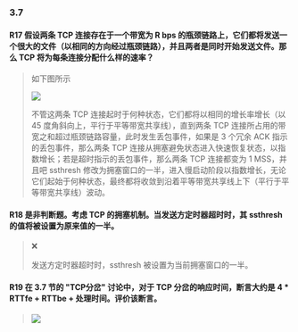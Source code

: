 ### 3.7

#### R17 假设两条 TCP 连接存在于一个带宽为 R bps 的瓶颈链路上，它们都将发送一个很大的文件（以相同的方向经过瓶颈链路），并且两者是同时开始发送文件。那么 TCP 将为每条连接分配什么样的速率？

>
> 如下图所示
> 
> ![](https://github.com/YangXiaoHei/Networking/blob/master/03%20运输层/images/r17.png)
> 
> 不管这两条 TCP 连接起时于何种状态，它们都将以相同的增长率增长（以 45 度角斜向上，平行于平等带宽共享线），直到两条 TCP 连接所占用的带宽之和超过瓶颈链路容量，此时发生丢包事件，如果是 3 个冗余 ACK 指示的丢包事件，那么两条 TCP 连接从拥塞避免状态进入快速恢复状态，以指数增长；若是超时指示的丢包事件，那么两条 TCP 连接都变为 1 MSS，并且吧 ssthresh 修改为拥塞窗口的一半，进入慢启动阶段以指数增长，无论它们起始于何种状态，最终都将收敛到沿着平等带宽共享线上下（平行于平等带宽共享线）波动。

#### R18 是非判断题。考虑 TCP 的拥塞机制。当发送方定时器超时时，其 ssthresh 的值将被设置为原来值的一半。

> 
> ❌
> 
> 发送方定时器超时时，ssthresh 被设置为当前拥塞窗口的一半。

#### R19 在 3.7 节的 "TCP分岔" 讨论中，对于 TCP 分岔的响应时间，断言大约是 4 * RTTfe + RTTbe + 处理时间。评价该断言。

> ![](https://github.com/YangXiaoHei/Networking/blob/master/03%20运输层/images/r19.png)

